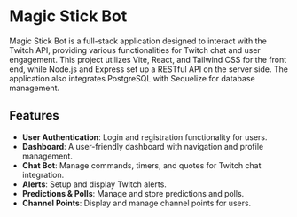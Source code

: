 # Magic Stick Bot

Magic Stick Bot is a full-stack application designed to interact with the Twitch API, providing various functionalities for Twitch chat and user engagement. This project utilizes Vite, React, and Tailwind CSS for the front end, while Node.js and Express set up a RESTful API on the server side. The application also integrates PostgreSQL with Sequelize for database management.

## Features

- **User Authentication**: Login and registration functionality for users.
- **Dashboard**: A user-friendly dashboard with navigation and profile management.
- **Chat Bot**: Manage commands, timers, and quotes for Twitch chat integration.
- **Alerts**: Setup and display Twitch alerts.
- **Predictions & Polls**: Manage and store predictions and polls.
- **Channel Points**: Display and manage channel points for users.

